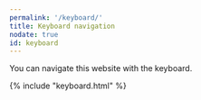 ```yaml
---
permalink: '/keyboard/'
title: Keyboard navigation
nodate: true
id: keyboard
---
```

You can navigate this website with the keyboard.

{% include "keyboard.html" %}

